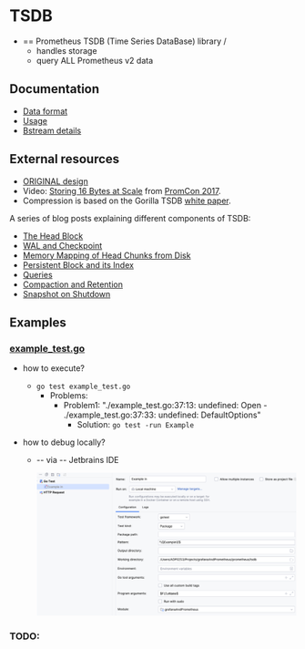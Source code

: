 # TSDB

* == Prometheus TSDB (Time Series DataBase) library /
  * handles storage
  * query ALL Prometheus v2 data

## Documentation

* [Data format](docs/format/README.md)
* [Usage](docs/usage.md)
* [Bstream details](docs/bstream.md)

## External resources

* [ORIGINAL design](docs/originalDesign.md)
* Video: [Storing 16 Bytes at Scale](https://youtu.be/b_pEevMAC3I) from [PromCon 2017](https://promcon.io/2017-munich/).
* Compression is based on the Gorilla TSDB [white paper](http://www.vldb.org/pvldb/vol8/p1816-teller.pdf).


A series of blog posts explaining different components of TSDB:
* [The Head Block](https://ganeshvernekar.com/blog/prometheus-tsdb-the-head-block/)
* [WAL and Checkpoint](https://ganeshvernekar.com/blog/prometheus-tsdb-wal-and-checkpoint/)
* [Memory Mapping of Head Chunks from Disk](https://ganeshvernekar.com/blog/prometheus-tsdb-mmapping-head-chunks-from-disk/)
* [Persistent Block and its Index](https://ganeshvernekar.com/blog/prometheus-tsdb-persistent-block-and-its-index/)
* [Queries](https://ganeshvernekar.com/blog/prometheus-tsdb-queries/)
* [Compaction and Retention](https://ganeshvernekar.com/blog/prometheus-tsdb-compaction-and-retention/)
* [Snapshot on Shutdown](https://ganeshvernekar.com/blog/prometheus-tsdb-snapshot-on-shutdown/)


## Examples

### [example_test.go](example_test.go)

* how to execute?
  * `go test example_test.go`
    * Problems:
      * Problem1: "./example_test.go:37:13: undefined: Open - ./example_test.go:37:33: undefined: DefaultOptions"
        * Solution: `go test -run Example`

* how to debug locally?
  * -- via -- Jetbrains IDE

    ![](static/debugJetbrainsSetUp.png)

### TODO: 